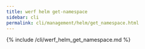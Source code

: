 ```yaml
---
title: werf helm get-namespace
sidebar: cli
permalink: cli/management/helm/get_namespace.html
---
```


{% include /cli/werf_helm_get_namespace.md %}
